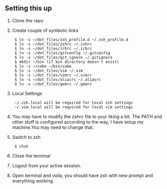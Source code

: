 ##  Setting this up   
1. Clone the repo  
2. Create couple of symbolic links  

        $ ln -s ~/dot_files/zsh_profile.d ~/.zsh_profile.d  
        $ ln -s ~/dot_files/zshrc ~/.zshrc  
        $ ln -s ~/dot_files/irbrc ~/.irbrc  
        $ ln -s ~/dot_files/gitconfig ~/.gitconfig  
        $ ln -s ~/dot_files/git_ignore ~/.gitignore  
        $ mkdir ~/bin (if bin directory doesn't exist)  
        $ ln -s ~/sake ~/bin/sake  
        $ ln -s ~/dot_files/vim ~/.vim  
        $ ln -s ~/dot_files/vimrc ~/.vimrc  
        $ ln -s ~/dot_files/aliasrc ~/.aliasrc 
        $ ln -s ~/dot_files/gemrc ~/.gemrc 
    
3. Local Settings  

        ~/.zsh.local will be required for local zsh settings   
        ~/.vim.local will be required for local vim settings
  
4. You may have to modify the zshrc file to your liking a bit.
   The PATH and other stuff is configured according to the way, 
   I have setup my machine.You may need to change that.

5. Switch to zsh 

        $ chsh
  
6. Close the terminal  
7. Logout from your active session.   
8. Open terminal and voila, you should have zsh with new prompt and everything working.

  
